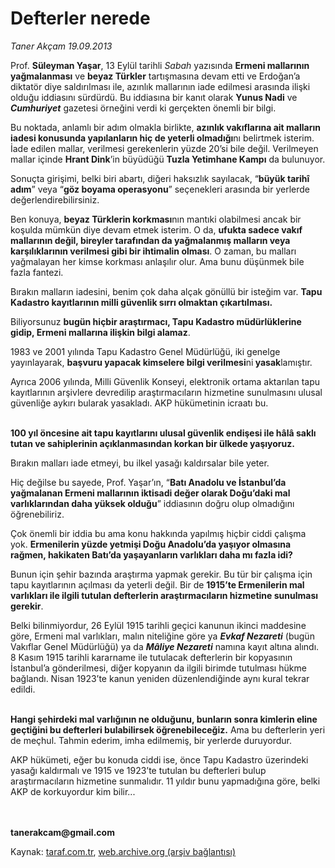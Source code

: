 # Defterler nerede

*Taner Akçam 19.09.2013*

<div class="yazi"><p>Prof. <b>Süleyman Yaşar</b>, 13 Eylül tarihli <i>Sabah</i> yazısında <b>Ermeni mallarının yağmalanması</b> ve <b>beyaz Türkler</b> tartışmasına devam etti ve Erdoğan’a diktatör diye saldırılması ile, azınlık mallarının iade edilmesi arasında ilişki olduğu iddiasını sürdürdü. Bu iddiasına bir kanıt olarak <b>Yunus Nadi</b> ve <b><i>Cumhuriyet</i></b> gazetesi örneğini verdi ki gerçekten önemli bir bilgi.</p>
<p>Bu noktada, anlamlı bir adım olmakla birlikte, <b>azınlık vakıflarına ait malların iadesi konusunda yapılanların hiç de yeterli olmadığı</b>nı belirtmek isterim. İade edilen mallar, verilmesi gerekenlerin yüzde 20’si bile değil. Verilmeyen mallar içinde <b>Hrant Dink</b>’in büyüdüğü <b>Tuzla Yetimhane Kampı</b> da bulunuyor.</p>
<p>Sonuçta girişimi, belki biri abartı, diğeri haksızlık sayılacak, “<b>büyük tarihî adım</b>” veya “<b>göz boyama operasyonu</b>” seçenekleri arasında bir yerlerde değerlendirebilirsiniz.</p>
<p>Ben konuya, <b>beyaz Türklerin korkması</b>nın mantıki olabilmesi ancak bir koşulda mümkün diye devam etmek isterim. O da, <b>ufukta sadece vakıf mallarının değil, bireyler tarafından da yağmalanmış malların veya karşılıklarının verilmesi gibi bir ihtimalin olması</b>. O zaman, bu malları yağmalayan her kimse korkması anlaşılır olur. Ama bunu düşünmek bile fazla fantezi.</p>
<p>Bırakın malların iadesini, benim çok daha alçak gönüllü bir isteğim var. <b>Tapu Kadastro kayıtlarının milli güvenlik sırrı olmaktan çıkartılması.</b> </p>
<p>Biliyorsunuz <b>bugün hiçbir araştırmacı, Tapu Kadastro müdürlüklerine gidip, Ermeni mallarına ilişkin bilgi alamaz</b>.</p>
<p>1983 ve 2001 yılında Tapu Kadastro Genel Müdürlüğü, iki genelge yayınlayarak, <b>başvuru yapacak kimselere bilgi verilmesi</b>ni<b> yasak</b>lamıştır.</p>
<p>Ayrıca 2006 yılında, Milli Güvenlik Konseyi, elektronik ortama aktarılan tapu kayıtlarının arşivlere devredilip araştırmacıların hizmetine sunulmasını ulusal güvenliğe aykırı bularak yasakladı. AKP hükümetinin icraatı bu.</p>
<p><b><br/>100 yıl öncesine ait tapu kayıtlarını ulusal güvenlik endişesi ile hâlâ saklı tutan ve sahiplerinin açıklanmasından korkan bir ülkede yaşıyoruz. </b></p>
<p>Bırakın malları iade etmeyi, bu ilkel yasağı kaldırsalar bile yeter.</p>
<p>Hiç değilse bu sayede, Prof. Yaşar’ın, “<b>Batı Anadolu ve İstanbul’da yağmalanan Ermeni mallarının iktisadi değer olarak Doğu’daki mal varlıklarından daha yüksek olduğu</b>” iddiasının doğru olup olmadığını öğrenebiliriz.</p>
<p>Çok önemli bir iddia bu ama konu hakkında yapılmış hiçbir ciddi çalışma yok. <b>Ermenilerin yüzde yetmişi Doğu Anadolu’da yaşıyor olmasına rağmen, hakikaten Batı’da yaşayanların varlıkları daha mı fazla idi?</b></p>
<p>Bunun için şehir bazında araştırma yapmak gerekir. Bu tür bir çalışma için tapu kayıtlarının açılması da yeterli değil. Bir de <b>1915’te Ermenilerin mal varlıkları ile ilgili tutulan defterlerin araştırmacıların hizmetine sunulması gerekir</b>.</p>
<p>Belki bilinmiyordur, 26 Eylül 1915 tarihli geçici kanunun ikinci maddesine göre, Ermeni mal varlıkları, malın niteliğine göre ya <b><i>Evkaf Nezareti</i></b> (bugün Vakıflar Genel Müdürlüğü) ya da <b><i>Mâliye Nezareti</i></b> namına kayıt altına alındı. 8 Kasım 1915 tarihli kararname ile tutulacak defterlerin bir kopyasının İstanbul’a gönderilmesi, diğer kopyanın da ilgili birimde tutulması hükme bağlandı. Nisan 1923’te kanun yeniden düzenlendiğinde aynı kural tekrar edildi.</p>
<p><b><br/>Hangi şehirdeki mal varlığının ne olduğunu, bunların sonra kimlerin eline geçtiğini bu defterleri bulabilirsek öğrenebileceğiz.</b> Ama bu defterlerin yeri de meçhul. Tahmin ederim, imha edilmemiş, bir yerlerde duruyordur. </p>
<p>AKP hükümeti, eğer bu konuda ciddi ise, önce Tapu Kadastro üzerindeki yasağı kaldırmalı ve 1915 ve 1923’te tutulan bu defterleri bulup araştırmacıların hizmetine sunmalıdır. 11 yıldır bunu yapmadığına göre, belki AKP de korkuyordur kim bilir...</p>
<p><b><br/><br/>tanerakcam@gmail.com</b></p>
</div>

Kaynak: [taraf.com.tr](http://www.taraf.com.tr:80/taner-akcam/makale-defterler-nerede.htm), [web.archive.org (arşiv bağlantısı)](http://web.archive.org/web/20130920130323/http://www.taraf.com.tr:80/taner-akcam/makale-defterler-nerede.htm)
